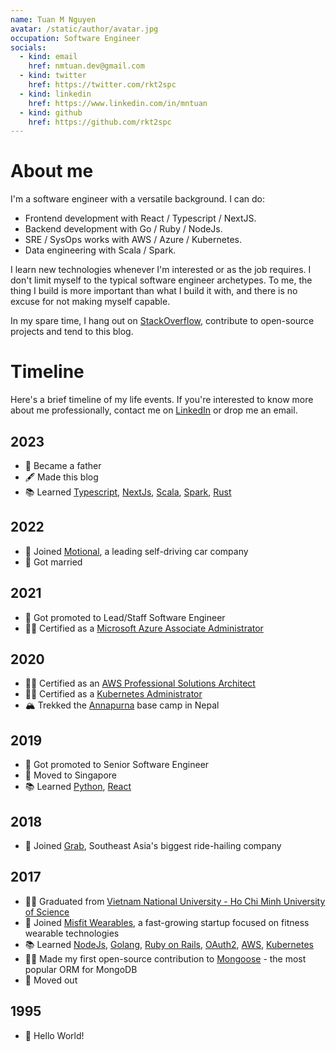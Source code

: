 ```yaml
---
name: Tuan M Nguyen
avatar: /static/author/avatar.jpg
occupation: Software Engineer
socials:
  - kind: email
    href: nmtuan.dev@gmail.com 
  - kind: twitter
    href: https://twitter.com/rkt2spc
  - kind: linkedin
    href: https://www.linkedin.com/in/mntuan
  - kind: github
    href: https://github.com/rkt2spc
---
```


# About me

I'm a software engineer with a versatile background. I can do:

- Frontend development with React / Typescript / NextJS.
- Backend development with Go / Ruby / NodeJs.
- SRE / SysOps works with AWS / Azure / Kubernetes.
- Data engineering with Scala / Spark.
  
I learn new technologies whenever I'm interested or as the job requires. I don't limit myself to the typical software engineer archetypes. To me, the thing I build is more important than what I build it with, and there is no excuse for not making myself capable.

In my spare time, I hang out on [StackOverflow](https://stackoverflow.com/users/4318281), contribute to open-source projects and tend to this blog.

# Timeline

Here's a brief timeline of my life events. If you're interested to know more about me professionally, contact me on [LinkedIn](https://www.linkedin.com/in/mntuan/) or drop me an email.

## 2023

- 👼 Became a father
- 🖋 Made this blog
- 📚 Learned [Typescript](https://www.typescriptlang.org), [NextJs](https://nextjs.org), [Scala](https://www.scala-lang.org), [Spark](https://spark.apache.org), [Rust](https://www.rust-lang.org/)

## 2022

- 💼 Joined [Motional](https://motional.com), a leading self-driving car company
- 💍 Got married

## 2021

- 🎉 Got promoted to Lead/Staff Software Engineer
- 👨‍🎓 Certified as a [Microsoft Azure Associate Administrator](https://www.credly.com/badges/8e59fe3e-25ae-46b7-8548-7e1faa0ef81f)

## 2020

- 👨‍🎓 Certified as an [AWS Professional Solutions Architect](https://www.youracclaim.com/badges/5a34964c-4c80-4882-90a2-9947ec8f4a44)
- 👨‍🎓 Certified as a [Kubernetes Administrator](https://www.youracclaim.com/badges/f9ba6e7c-d8bd-4f34-b06d-af718fb8087b?source=linked_in_profile)
- 🏔 Trekked the [Annapurna](https://en.wikipedia.org/wiki/Annapurna) base camp in Nepal

## 2019

- 🎉 Got promoted to Senior Software Engineer
- 🛫 Moved to Singapore
- 📚 Learned [Python](https://www.python.org), [React](https://react.dev)

## 2018

- 💼 Joined [Grab](https://www.crunchbase.com/organization/grabtaxi), Southeast Asia's biggest ride-hailing company

## 2017

- 👨‍🎓 Graduated from [Vietnam National University - Ho Chi Minh University of Science](https://www.hcmus.edu.vn)
- 💼 Joined [Misfit Wearables](https://www.crunchbase.com/organization/misfit-wearables), a fast-growing startup focused on fitness wearable technologies
- 📚 Learned [NodeJs](https://nodejs.org), [Golang](https://go.dev), [Ruby on Rails](https://rubyonrails.org), [OAuth2](https://datatracker.ietf.org/doc/html/rfc6749), [AWS](https://aws.amazon.com), [Kubernetes](https://kubernetes.io)
- 👨‍💻 Made my first open-source contribution to [Mongoose](https://github.com/Automattic/mongoose/pull/5338) - the most popular ORM for MongoDB
- 📍 Moved out

## 1995

- 👶 Hello World!
